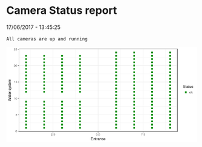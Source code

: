 Camera Status report
================
17/06/2017 - 13:45:25

    All cameras are up and running

![](camreport_files/figure-markdown_github/unnamed-chunk-2-1.png)
